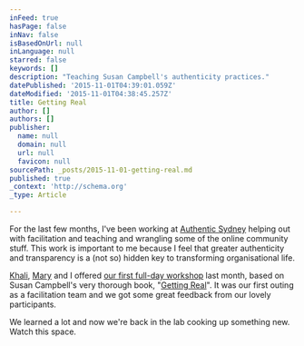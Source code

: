 ```yaml
---
inFeed: true
hasPage: false
inNav: false
isBasedOnUrl: null
inLanguage: null
starred: false
keywords: []
description: "Teaching Susan Campbell's authenticity practices."
datePublished: '2015-11-01T04:39:01.059Z'
dateModified: '2015-11-01T04:38:45.257Z'
title: Getting Real
author: []
authors: []
publisher:
  name: null
  domain: null
  url: null
  favicon: null
sourcePath: _posts/2015-11-01-getting-real.md
published: true
_context: 'http://schema.org'
_type: Article

---
```

For the last few months, I've been working at [Authentic Sydney][0] helping out with facilitation and teaching and wrangling some of the online community stuff. This work is important to me because I feel that greater authenticity and transparency is a (not so) hidden key to transforming organisational life.

[Khali][1], [Mary][2] and I offered [our first full-day workshop][3] last month, based on Susan Campbell's very thorough book, "[Getting Real][4]". It was our first outing as a facilitation team and we got some great feedback from our lovely participants.

We learned a lot and now we're back in the lab cooking up something new. Watch this space.

[0]: http://authenticsydney.com/
[1]: https://www.linkedin.com/pub/khali-young/3/98a/6a8
[2]: https://www.linkedin.com/pub/mary-jamieson/1/358/964
[3]: http://authenticsydney.com/event/getting-real-skills-for-authentic-relating/
[4]: http://www.amazon.com/Getting-Real-Truth-Skills-Authentic-ebook/dp/B002L2GK5O/ref=tmm_kin_swatch_0?_encoding=UTF8&sr=&qid=